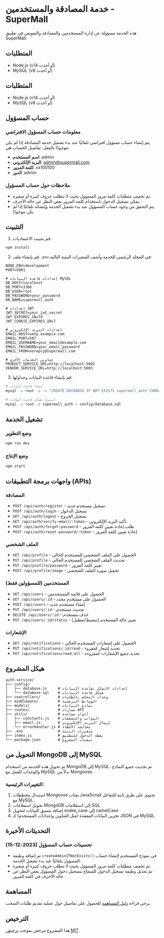 # خدمة المصادقة والمستخدمين - SuperMall

هذه الخدمة مسؤولة عن إدارة المستخدمين والمصادقة والتفويض في تطبيق SuperMall.

## المتطلبات

- Node.js (v14 أو أحدث)
- MySQL (v8 أو أحدث)

## المتطلبات

- Node.js (v14 أو أحدث)
- MySQL (v8 أو أحدث)

## حساب المسؤول

### معلومات حساب المسؤول الافتراضي

يتم إنشاء حساب مسؤول افتراضي تلقائيًا عند بدء تشغيل خدمة المصادقة إذا لم يكن موجودًا بالفعل. تفاصيل الحساب هي:

- **اسم المستخدم**: admin
- **البريد الإلكتروني**: admin@supermall.com
- **كلمة المرور**: xx100100
- **الدور**: admin

### ملاحظات حول حساب المسؤول

- تم تخفيف متطلبات كلمة مرور المسؤول بحيث لا تتطلب حروف كبيرة أو صغيرة.
- يمكن تسجيل الدخول باستخدام كلمة المرور بغض النظر عن حالة الأحرف.
- يتم التحقق من وجود حساب المسؤول عند بدء تشغيل الخدمة وإنشائه تلقائيًا إذا لم يكن موجودًا.

## التثبيت

1. قم بتثبيت الاعتماديات:

```bash
npm install
```

2. قم بإنشاء ملف `.env` في المجلد الرئيسي للخدمة وأضف المتغيرات البيئية التالية:

```
NODE_ENV=development
PORT=5001

# إعدادات قاعدة البيانات MySQL
DB_HOST=localhost
DB_PORT=3306
DB_USER=root
DB_PASSWORD=your_password
DB_NAME=supermall_auth

# إعدادات JWT
JWT_SECRET=your_jwt_secret
JWT_EXPIRES_IN=7d
JWT_COOKIE_EXPIRES_IN=7

# إعدادات البريد الإلكتروني
EMAIL_HOST=smtp.example.com
EMAIL_PORT=587
EMAIL_USERNAME=your_email@example.com
EMAIL_PASSWORD=your_email_password
EMAIL_FROM=noreply@supermall.com

# عناوين الخدمات الأخرى
PRODUCT_SERVICE_URL=http://localhost:5002
VENDOR_SERVICE_URL=http://localhost:5003
```

3. قم بإنشاء قاعدة البيانات وجداولها:

```bash
# إنشاء قاعدة البيانات
mysql -u root -p -e "CREATE DATABASE IF NOT EXISTS supermall_auth CHARACTER SET utf8mb4 COLLATE utf8mb4_unicode_ci;"

# استيراد هيكل قاعدة البيانات
mysql -u root -p supermall_auth < config/database.sql
```

## تشغيل الخدمة

### وضع التطوير

```bash
npm run dev
```

### وضع الإنتاج

```bash
npm start
```

## واجهات برمجة التطبيقات (APIs)

### المصادقة

- `POST /api/auth/register` - تسجيل مستخدم جديد
- `POST /api/auth/login` - تسجيل الدخول
- `GET /api/auth/logout` - تسجيل الخروج
- `GET /api/auth/verify-email/:token` - تأكيد البريد الإلكتروني
- `POST /api/auth/forgot-password` - طلب إعادة تعيين كلمة المرور
- `POST /api/auth/reset-password/:token` - إعادة تعيين كلمة المرور

### الملف الشخصي

- `GET /api/profile` - الحصول على الملف الشخصي للمستخدم الحالي
- `PUT /api/profile` - تحديث الملف الشخصي للمستخدم الحالي
- `PUT /api/profile/password` - تغيير كلمة المرور
- `POST /api/profile/image` - تحميل صورة الملف الشخصي

### المستخدمين (للمسؤولين فقط)

- `GET /api/users` - الحصول على قائمة المستخدمين
- `GET /api/users/:id` - الحصول على مستخدم محدد
- `POST /api/users` - إنشاء مستخدم جديد
- `PUT /api/users/:id` - تحديث مستخدم
- `DELETE /api/users/:id` - حذف مستخدم
- `PUT /api/users/:id/status` - تغيير حالة المستخدم (تنشيط/تعطيل)

### الإشعارات

- `GET /api/notifications` - الحصول على إشعارات المستخدم الحالي
- `PUT /api/notifications/:id/read` - تحديد إشعار كمقروء
- `PUT /api/notifications/read-all` - تحديد جميع الإشعارات كمقروءة

## هيكل المشروع

```
auth-service/
├── config/
│   ├── database.js     # إعدادات الاتصال بقاعدة البيانات
│   └── database.sql    # هيكل قاعدة البيانات
├── controllers/        # وحدات التحكم بالطلبات
├── middleware/         # الوسائط البرمجية
├── models/             # نماذج البيانات
├── routes/             # مسارات API
├── utils/              # أدوات مساعدة
│   ├── constants.js    # الثوابت والتحققات
│   ├── email.js        # إرسال البريد الإلكتروني
│   └── errorHandler.js # معالجة الأخطاء
├── .env                # متغيرات البيئة
├── index.js            # نقطة الدخول للتطبيق
└── package.json        # تبعيات المشروع
```

## التحويل من MongoDB إلى MySQL

تم تحويل هذه الخدمة من استخدام MongoDB إلى MySQL. تم تحديث جميع النماذج والوحدات للعمل مع MySQL بدلاً من Mongoose.

### التغييرات الرئيسية:

1. استبدال مخططات Mongoose بفئات JavaScript تحتوي على طرق ثابتة للتفاعل مع MySQL
2. تحويل استعلامات MongoDB إلى استعلامات SQL
3. إضافة تنسيق للبيانات لتحويل snake_case إلى camelCase
4. تخزين البيانات المعقدة (مثل العناوين وإعدادات المستخدم) كـ JSON في MySQL

## التحديثات الأخيرة

### تحسينات حساب المسؤول (2023-12-15)

- تم إضافة وظيفة `createAdminIfNotExists()` في نموذج المستخدم لإنشاء حساب المسؤول تلقائيًا عند بدء تشغيل الخدمة.
- تم تخفيف متطلبات كلمة مرور المسؤول بحيث لا تتطلب حروف كبيرة أو صغيرة.
- تم تعديل وظيفة تسجيل الدخول للسماح بتسجيل دخول المسؤول بغض النظر عن حالة الأحرف في كلمة المرور.

## المساهمة

يرجى قراءة [دليل المساهمة](CONTRIBUTING.md) للحصول على تفاصيل حول عملية تقديم طلبات السحب.

## الترخيص

هذا المشروع مرخص بموجب [ترخيص MIT](LICENSE).